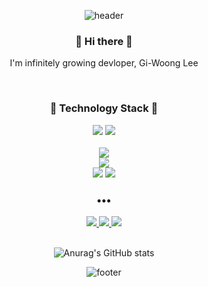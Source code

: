 <div align="center">
  
![header](https://capsule-render.vercel.app/api?type=Waving&text=Welcome%20my%20github%20profile%20!&fontSize=30&fontAlign=50&fontColor=ffffff&color=timeGradient&height=200&animation=blink)

### 👋 Hi there 👋 
I'm infinitely growing devloper, Gi-Woong Lee

<br/>

### 🌱 Technology Stack 🌱 
<img src="https://img.shields.io/badge/Python-3776AB?style=for-the-badge&logo=python&logoColor=white">
<img src="https://img.shields.io/badge/C-A8B9CC?style=for-the-badge&logo=c&logoColor=white">

<br/>
<br/>

<img src="https://img.shields.io/badge/django-092E20?style=for-the-badge&logo=django&logoColor=white">
<br/>
<img src="https://img.shields.io/badge/MySQL-4479A1?style=for-the-badge&logo=MySQL&logoColor=white">
<br/>
<img src="https://img.shields.io/badge/aws-232F3E?style=for-the-badge&logo=amazonaws&logoColor=white">
<img src="https://img.shields.io/badge/git-F05032?style=for-the-badge&logo=git&logoColor=white">
<br/>

### •••

<a href="https://velog.io/@oro7l">
<img src="https://img.shields.io/badge/velog-20C997?style=for-the-badge&logo=velog&logoColor=white">
</a>

<a href="https://instagram.com/oro7l">
<img src="https://img.shields.io/badge/instagram-E4405F?style=for-the-badge&logo=instagram&logoColor=white">
</a>

<a href="mailto:xz305@naver.com">
<img src="https://img.shields.io/badge/mail-03C75A?style=for-the-badge&logo=naver&logoColor=white">
</a>

<br/>
<br/>

![Anurag's GitHub stats](https://github-readme-stats.vercel.app/api?username=oro7l&show_icons=true&theme=radical)

![footer](https://capsule-render.vercel.app/api?section=footer&type=Waving&color=timeGradient&height=100)
</div>

<!--
**oro7l/oro7l** is a ✨ _special_ ✨ repository because its `README.md` (this file) appears on your GitHub profile.

Here are some ideas to get you started:

- 🔭 I’m currently working on ...
- 🌱 I’m currently learning ...
- 👯 I’m looking to collaborate on ...
- 🤔 I’m looking for help with ...
- 💬 Ask me about ...
- 📫 How to reach me: ...
- 😄 Pronouns: ...
- ⚡ Fun fact: ...
-->
